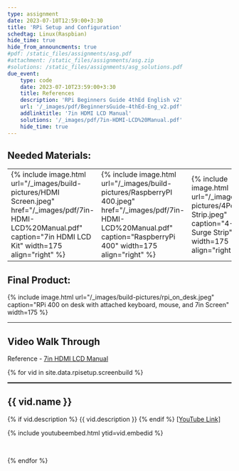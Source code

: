 ```yaml
---
type: assignment
date: 2023-07-10T12:59:00+3:30
title: 'RPi Setup and Configuration'
schedtag: Linux(Raspbian)
hide_time: true
hide_from_announcments: true
#pdf: /static_files/assignments/asg.pdf
#attachment: /static_files/assignments/asg.zip
#solutions: /static_files/assignments/asg_solutions.pdf
due_event: 
    type: code
    date: 2023-07-10T23:59:00+3:30
    title: References 
    description: 'RPi Beginners Guide 4thEd English v2'
    url: '/_images/pdf/BeginnersGuide-4thEd-Eng_v2.pdf'
    addlinktitle: '7in HDMI LCD Manual'
    solutions: '/_images/pdf/7in-HDMI-LCD%20Manual.pdf'
    hide_time: true
---
```

## Needed Materials:



<table>
    <tr>
        <td>{% include image.html url="/_images/build-pictures/HDMI Screen.jpeg" href="/_images/pdf/7in-HDMI-LCD%20Manual.pdf" caption="7in HDMI LCD Kit" width=175 align="right" %}</td>
        <td>{% include image.html url="/_images/build-pictures/RaspberryPI 400.jpeg" href="/_images/pdf/7in-HDMI-LCD%20Manual.pdf" caption="RaspberryPi 400" width=175 align="right" %}</td>
        <td>{% include image.html url="/_images/build-pictures/4Port Surge Strip.jpeg" caption="4-Port Surge Strip" width=175 align="right" %}</td>
    </tr>
</table>



## Final Product:
{% include image.html url="/_images/build-pictures/rpi_on_desk.jpeg" caption="RPi 400 on desk with attached keyboard, mouse, and 7in Screen" width=175 %}

 
 ---
## Video Walk Through

Reference - [7in HDMI LCD Manual](/_images/pdf/7in-HDMI-LCD%20Manual.pdf)

{% for vid in site.data.rpisetup.screenbuild %}
<div style="border-top: 2px solid black;">
<h2>{{ vid.name }}</h2>
{% if vid.description %}
{{ vid.description }}
{% endif %}
<a href="{{ vid.youtubelink }}">[YouTube Link]</a>
<br>

{% include youtubeembed.html  ytid=vid.embedid %}

<br>


{% endfor %}
</div>
